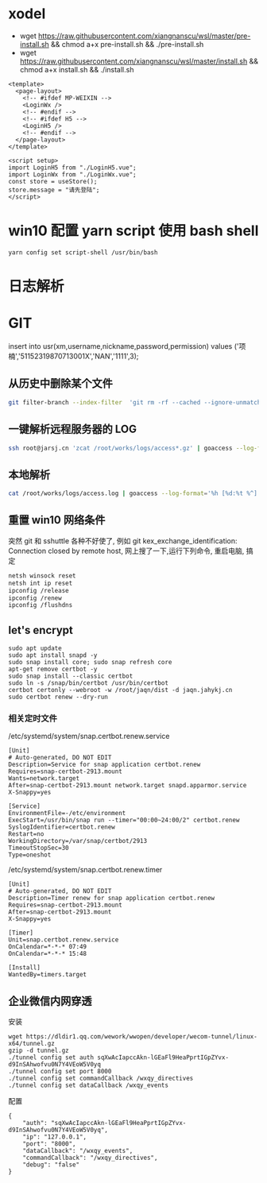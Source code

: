 # xodel

- wget https://raw.githubusercontent.com/xiangnanscu/wsl/master/pre-install.sh && chmod a+x pre-install.sh && ./pre-install.sh
- wget https://raw.githubusercontent.com/xiangnanscu/wsl/master/install.sh && chmod a+x install.sh && ./install.sh

```
<template>
  <page-layout>
    <!-- #ifdef MP-WEIXIN -->
    <LoginWx />
    <!-- #endif -->
    <!-- #ifdef H5 -->
    <LoginH5 />
    <!-- #endif -->
  </page-layout>
</template>

<script setup>
import LoginH5 from "./LoginH5.vue";
import LoginWx from "./LoginWx.vue";
const store = useStore();
store.message = "请先登陆";
</script>

```

# win10 配置 yarn script 使用 bash shell

```
yarn config set script-shell /usr/bin/bash
```

# 日志解析

# GIT

insert into usr(xm,username,nickname,password,permission) values ('项楠','51152319870713001X','NAN','1111',3);

## 从历史中删除某个文件

```sh
git filter-branch --index-filter  'git rm -rf --cached --ignore-unmatch lualib/xodel/model.lua' HEAD
```

## 一键解析远程服务器的 LOG

```sh
ssh root@jarsj.cn 'zcat /root/works/logs/access*.gz' | goaccess --log-format='%h [%d:%t %^] "%r" %s %b "%R" "%u" %T' --date-format=%d/%b/%Y --time-format=%T -o dist/stat.html
```

## 本地解析

```sh
cat /root/works/logs/access.log | goaccess --log-format='%h [%d:%t %^] "%r" %s %b "%R" "%u" %T' --date-format=%d/%b/%Y --time-format=%T -o dist/localstat.html
```

## 重置 win10 网络条件

突然 git 和 sshuttle 各种不好使了, 例如 git kex_exchange_identification: Connection closed by remote host, 网上搜了一下,运行下列命令, 重启电脑, 搞定

```sh
netsh winsock reset
netsh int ip reset
ipconfig /release
ipconfig /renew
ipconfig /flushdns
```

## let's encrypt

```
sudo apt update
sudo apt install snapd -y
sudo snap install core; sudo snap refresh core
apt-get remove certbot -y
sudo snap install --classic certbot
sudo ln -s /snap/bin/certbot /usr/bin/certbot
certbot certonly --webroot -w /root/jaqn/dist -d jaqn.jahykj.cn
sudo certbot renew --dry-run
```

### 相关定时文件

/etc/systemd/system/snap.certbot.renew.service

```
[Unit]
# Auto-generated, DO NOT EDIT
Description=Service for snap application certbot.renew
Requires=snap-certbot-2913.mount
Wants=network.target
After=snap-certbot-2913.mount network.target snapd.apparmor.service
X-Snappy=yes

[Service]
EnvironmentFile=-/etc/environment
ExecStart=/usr/bin/snap run --timer="00:00~24:00/2" certbot.renew
SyslogIdentifier=certbot.renew
Restart=no
WorkingDirectory=/var/snap/certbot/2913
TimeoutStopSec=30
Type=oneshot
```

/etc/systemd/system/snap.certbot.renew.timer

```
[Unit]
# Auto-generated, DO NOT EDIT
Description=Timer renew for snap application certbot.renew
Requires=snap-certbot-2913.mount
After=snap-certbot-2913.mount
X-Snappy=yes

[Timer]
Unit=snap.certbot.renew.service
OnCalendar=*-*-* 07:49
OnCalendar=*-*-* 15:48

[Install]
WantedBy=timers.target

```

## 企业微信内网穿透

安装

```
wget https://dldir1.qq.com/wework/wwopen/developer/wecom-tunnel/linux-x64/tunnel.gz
gzip -d tunnel.gz
./tunnel config set auth sqXwAcIapccAkn-lGEaFl9HeaPprtIGpZYvx-d9InSAhwofvu0N7Y4VEoW5V0yq
./tunnel config set port 8000
./tunnel config set commandCallback /wxqy_directives
./tunnel config set dataCallback /wxqy_events
```

配置

```
{
	"auth": "sqXwAcIapccAkn-lGEaFl9HeaPprtIGpZYvx-d9InSAhwofvu0N7Y4VEoW5V0yq",
	"ip": "127.0.0.1",
	"port": "8000",
	"dataCallback": "/wxqy_events",
	"commandCallback": "/wxqy_directives",
	"debug": "false"
}
```
